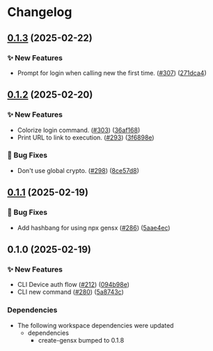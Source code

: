 # Changelog

## [0.1.3](https://github.com/gensx-inc/gensx/compare/gensx-cli-v0.1.2...gensx-cli-v0.1.3) (2025-02-22)


### ✨ New Features

* Prompt for login when calling new the first time. ([#307](https://github.com/gensx-inc/gensx/issues/307)) ([271dca4](https://github.com/gensx-inc/gensx/commit/271dca4a35be2403f1065dfbb9948dbbfa14920c))

## [0.1.2](https://github.com/gensx-inc/gensx/compare/gensx-cli-v0.1.1...gensx-cli-v0.1.2) (2025-02-20)


### ✨ New Features

* Colorize login command. ([#303](https://github.com/gensx-inc/gensx/issues/303)) ([36af168](https://github.com/gensx-inc/gensx/commit/36af168cab8faebad5e11d40516075ac9b2ed84d))
* Print URL to link to execution. ([#293](https://github.com/gensx-inc/gensx/issues/293)) ([3f6898e](https://github.com/gensx-inc/gensx/commit/3f6898e5cc2a02e53286f939528f6fa499b52238))


### 🐛 Bug Fixes

* Don't use global crypto. ([#298](https://github.com/gensx-inc/gensx/issues/298)) ([8ce57d8](https://github.com/gensx-inc/gensx/commit/8ce57d863185a88cb14a7f72ac70f7894b25164e))

## [0.1.1](https://github.com/gensx-inc/gensx/compare/gensx-cli-v0.1.0...gensx-cli-v0.1.1) (2025-02-19)


### 🐛 Bug Fixes

* Add hashbang for using npx gensx ([#286](https://github.com/gensx-inc/gensx/issues/286)) ([5aae4ec](https://github.com/gensx-inc/gensx/commit/5aae4ecd6786e45be77b64a7b7d6320acbe63775))

## 0.1.0 (2025-02-19)


### ✨ New Features

* CLI Device auth flow ([#212](https://github.com/gensx-inc/gensx/issues/212)) ([094b98e](https://github.com/gensx-inc/gensx/commit/094b98e12ef4239e8b04c176a14f19f5e891f5a1))
* CLI new command ([#280](https://github.com/gensx-inc/gensx/issues/280)) ([5a8743c](https://github.com/gensx-inc/gensx/commit/5a8743c0df6aa188d45239cc96169ef0671c146e))


### Dependencies

* The following workspace dependencies were updated
  * dependencies
    * create-gensx bumped to 0.1.8

